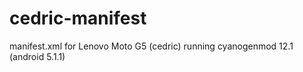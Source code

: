 # cedric-manifest

manifest.xml for Lenovo Moto G5 (cedric) running cyanogenmod 12.1 (android 5.1.1)
